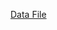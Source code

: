 <a href="https://drive.google.com/drive/u/6/folders/1FAihVGmO9bSHe_uKPG_cwLWo-kj4qJr2">Data File</a>
